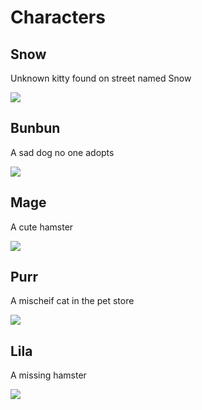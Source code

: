 # Characters

## Snow
Unknown kitty found on street named Snow

![](https://thecatpaws.com/snow.png)

## Bunbun
A sad dog no one adopts

![](https://thecatpaws.com/bunbun.png)

## Mage
A cute hamster

![](https://thecatpaws.com/mage.png)

## Purr
A mischeif cat in the pet store

![](https://thecatpaws.com/purr.png)

## Lila
A missing hamster

![](https://thecatpaws.com/lila.png)
